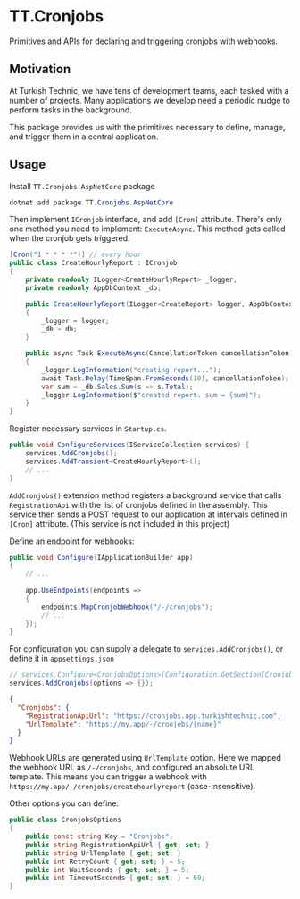 # TT.Cronjobs

Primitives and APIs for declaring and triggering cronjobs with webhooks.

## Motivation

At Turkish Technic, we have tens of development teams, each tasked with a number of projects. Many applications we
develop need a periodic nudge to perform tasks in the background.

This package provides us with the primitives necessary to define, manage, and trigger them in a central application.

## Usage

Install `TT.Cronjobs.AspNetCore` package

```powershell
dotnet add package TT.Cronjobs.AspNetCore
```

Then implement `ICronjob` interface, and add `[Cron]` attribute. There's only one method you need to
implement: `ExecuteAsync`. This method gets called when the cronjob gets triggered.

```c#
[Cron("1 * * * *")] // every hour
public class CreateHourlyReport : ICronjob
{
    private readonly ILogger<CreateHourlyReport> _logger;
    private readonly AppDbContext _db;

    public CreateHourlyReport(ILogger<CreateReport> logger, AppDbContext db)
    {
        _logger = logger;
        _db = db;
    }

    public async Task ExecuteAsync(CancellationToken cancellationToken)
    {
        _logger.LogInformation("creating report...");
        await Task.Delay(TimeSpan.FromSeconds(10), cancellationToken);
        var sum = _db.Sales.Sum(s => s.Total);
        _logger.LogInformation($"created report. sum = {sum}");
    }
}
```

Register necessary services in `Startup.cs`.

```c#
public void ConfigureServices(IServiceCollection services) {
    services.AddCronjobs();
    services.AddTransient<CreateHourlyReport>();
    // ...
}
```

`AddCronjobs()` extension method registers a background service that calls `RegistrationApi` with the list of cronjobs
defined in the assembly. This service then sends a POST request to our application at intervals defined in `[Cron]`
attribute. (This service is not included in this project)

Define an endpoint for webhooks:

```c#
public void Configure(IApplicationBuilder app)
{
    // ...
    
    app.UseEndpoints(endpoints =>
    {
        endpoints.MapCronjobWebhook("/-/cronjobs");
        // ...
    });
}
```

For configuration you can supply a delegate to `services.AddCronjobs()`, or define it in `appsettings.json`

```c#
// services.Configure<CronjobsOptions>(Configuration.GetSection(CronjobsOptions.Key));
services.AddCronjobs(options => {});
```

```json
{
  "Cronjobs": {
    "RegistrationApiUrl": "https://cronjobs.app.turkishtechnic.com",
    "UrlTemplate": "https://my.app/-/cronjobs/{name}"
  }
}
```

Webhook URLs are generated using `UrlTemplate` option. Here we mapped the webhook URL as `/-/cronjobs`, and configured
an absolute URL template. This means you can trigger a webhook with
`https://my.app/-/cronjobs/createhourlyreport` (case-insensitive).

Other options you can define:

```c#
public class CronjobsOptions
{
    public const string Key = "Cronjobs";
    public string RegistrationApiUrl { get; set; }
    public string UrlTemplate { get; set; }
    public int RetryCount { get; set; } = 5;
    public int WaitSeconds { get; set; } = 5;
    public int TimeoutSeconds { get; set; } = 60;
}
```